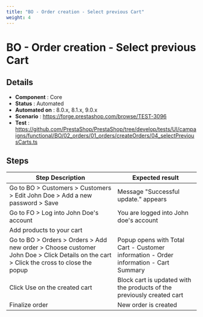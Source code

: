 ```yaml
---
title: "BO - Order creation - Select previous Cart"
weight: 4
---
```


# BO - Order creation - Select previous Cart
## Details
* **Component** : Core
* **Status** : Automated
* **Automated on** : 8.0.x, 8.1.x, 9.0.x
* **Scenario** : https://forge.prestashop.com/browse/TEST-3096
* **Test** : https://github.com/PrestaShop/PrestaShop/tree/develop/tests/UI/campaigns/functional/BO/02_orders/01_orders/createOrders/04_selectPreviousCarts.ts

## Steps
| Step Description | Expected result |
| ----- | ----- |
| Go to BO > Customers > Customers > Edit John Doe > Add a new password > Save | Message "Successful update." appears |
| Go to FO > Log into John Doe's account | You are logged into John doe's account |
| Add products to your cart |  |
| Go to BO > Orders > Orders > Add new order > Choose customer John Doe > Click Details on the cart > Click the cross to close the popup | Popup opens with Total Cart - Customer information - Order information - Cart Summary |
| Click Use on the created cart | Block cart is updated with the products of the previously created cart |
| Finalize order | New order is created |
